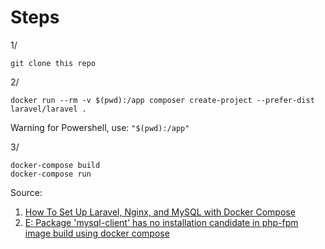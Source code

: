 # Steps

1/
```
git clone this repo
```

2/
```
docker run --rm -v $(pwd):/app composer create-project --prefer-dist laravel/laravel .
```

Warning for Powershell, use: `"$(pwd):/app"`

3/
```
docker-compose build
docker-compose run
```

Source: 
1. [How To Set Up Laravel, Nginx, and MySQL with Docker Compose
](https://www.digitalocean.com/community/tutorials/how-to-set-up-laravel-nginx-and-mysql-with-docker-compose)
2. [E: Package 'mysql-client' has no installation candidate in php-fpm image build using docker compose
](https://stackoverflow.com/questions/57048428/e-package-mysql-client-has-no-installation-candidate-in-php-fpm-image-build-u)
